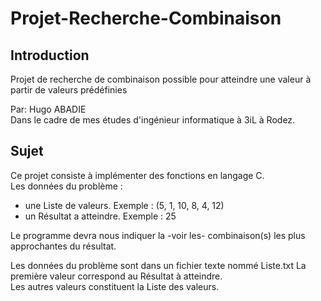 # Projet-Recherche-Combinaison
## Introduction
Projet de recherche de combinaison possible pour atteindre une valeur à partir de valeurs prédéfinies

Par: Hugo ABADIE<br>
Dans le cadre de mes études d'ingénieur informatique à 3iL à Rodez.

## Sujet
Ce projet consiste à implémenter des fonctions en langage C.<br>
Les données du problème :
 - une Liste de valeurs. Exemple : (5, 1, 10, 8, 4, 12)
- un Résultat a atteindre. Exemple : 25

Le programme devra nous indiquer la -voir les- combinaison(s) les plus approchantes du résultat. 

Les données du problème sont dans un fichier texte nommé Liste.txt
La première valeur correspond au Résultat à atteindre.<br>
Les autres valeurs constituent la Liste des valeurs.